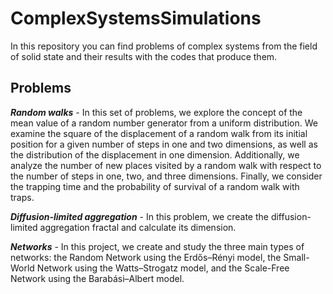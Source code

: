 # ComplexSystemsSimulations

In this repository you can find problems of complex systems from the field 
of solid state and their results with the codes that produce them.

## Problems
***Random walks*** - In this set of problems, we explore the concept of the mean value of a random number generator from a uniform 
distribution. We examine the square of the displacement of a random walk from its initial position for a given number of steps 
in one and two dimensions, as well as the distribution of the displacement in one dimension. Additionally, we analyze the number 
of new places visited by a random walk with respect to the number of steps in one, two, and three dimensions. Finally, we consider 
the trapping time and the probability of survival of a random walk with traps. <br>

***Diffusion-limited aggregation*** - In this problem, we create the diffusion-limited aggregation fractal and calculate its dimension. <br>

***Networks*** - In this project, we create and study the three main types of networks: the Random Network using the Erdős–Rényi model, 
the Small-World Network using the Watts–Strogatz model, and the Scale-Free Network using the Barabási–Albert model.
